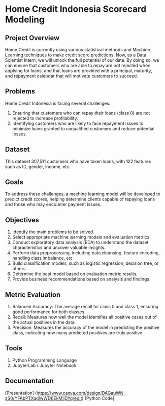 # **Home Credit Indonesia Scorecard Modeling**

## Project Overview
Home Credit is currently using various statistical methods and Machine Learning techniques to make credit score predictions. Now, as a Data Scientist Intern, we will unlock the full potential of our data. By doing so, we can ensure that customers who are able to repay are not rejected when applying for loans, and that loans are provided with a principal, maturity, and repayment calendar that will motivate customers to succeed.

## Problems
Home Credit Indonesia is facing several challenges:  
1. Ensuring that customers who can repay their loans (class 0) are not rejected to increase profitability.  
2. Identifying customers who are likely to face repayment issues to minimize loans granted to unqualified customers and reduce potential losses.  

## Dataset
This dataset 307,511 customers who have taken loans, with 122 features such as ID, gender, income, etc.

## Goals
To address these challenges, a machine learning model will be developed to predict credit scores, helping determine clients capable of repaying loans and those who may encounter payment issues.  

## Objectives
1. Identify the main problems to be solved.  
2. Select appropriate machine learning models and evaluation metrics.  
3. Conduct exploratory data analysis (EDA) to understand the dataset characteristics and uncover valuable insights.  
4. Perform data preprocessing, including data cleansing, feature encoding, handling class imbalance, etc.  
5. Build classification models, such as logistic regression, decision tree, or others.  
6. Determine the best model based on evaluation metric results.  
7. Provide business recommendations based on analysis and findings.
   
## Metric Evaluation
1. Balanced Accuracy: The average recall for class 0 and class 1, ensuring good performance for both classes.  
2. Recall: Measures how well the model identifies all positive cases out of the actual positives in the data.  
3. Precision: Measures the accuracy of the model in predicting the positive class, indicating how many predicted positives are truly positive.
   
## Tools
1. Python Programming Language  
2. JupyterLab / Jupyter Notebook

## Documentation 
[Presentation] (https://www.canva.com/design/DAGauWN-zS0/YFAbPTXqdlwWD6EkMIjDYg/edit)
[Python Code] 

